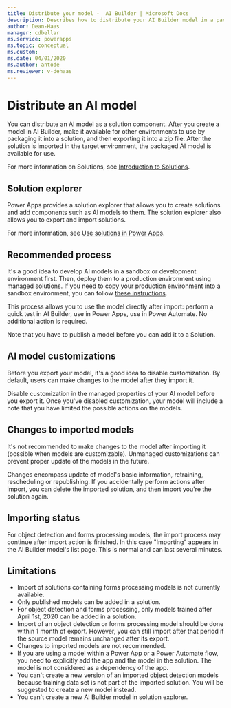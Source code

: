```yaml
---
title: Distribute your model -  AI Builder | Microsoft Docs
description: Describes how to distribute your AI Builder model in a packaged solution.
author: Dean-Haas
manager: cdbellar
ms.service: powerapps
ms.topic: conceptual
ms.custom: 
ms.date: 04/01/2020
ms.author: antode
ms.reviewer: v-dehaas
---
```


# Distribute an AI model

You can distribute an AI model as a solution component. After you create a model in AI Builder, make it available for other environments to use by packaging it into a solution, and then exporting it into a zip file. After the solution is  imported in the target environment, the packaged AI model is available for use.

For more information on Solutions, see [Introduction to Solutions](/powerapps/developer/common-data-service/introduction-solutions).

## Solution explorer

 Power Apps provides a solution explorer that allows you to create solutions and add components such as AI models to them. The solution explorer also allows you to export and import solutions.

For more information, see [Use solutions in Power Apps](/powerapps/maker/common-data-service/use-solution-explorer).

## Recommended process

It's a good idea to develop AI models in a sandbox or development environment first. Then, deploy them to a production environment using managed solutions. If you need to copy your production environment into a sandbox environment, you can follow [these instructions](/power-platform/admin/copy-environment).

This process allows you to use the model directly after import: perform a quick test in AI Builder, use in Power Apps, use in Power Automate. No additional action is required.

Note that you have to publish a model before you can add it to a Solution.

## AI model customizations

Before you export your model, it's a good idea to disable customization.  By default, users can make changes to the model after they import it.

Disable customization in the managed properties of your AI model before you export it. Once you've disabled customization, your model will include a note that you have limited the possible actions on the models.

## Changes to imported models

It's not recommended to make changes to the model after importing it (possible when models are customizable). Unmanaged customizations can prevent proper update of the models in the future.  

Changes encompass update of model's basic information, retraining, rescheduling or republishing.
If you accidentally perform actions after import, you can delete the imported solution, and then import you're the solution again.

## Importing status

For object detection and forms processing models, the import process may continue after import action is finished. In this case "Importing" appears in the AI Builder model's list page. This is normal and can last several minutes.

## Limitations

- Import of solutions containing forms processing models is not currently available.
- Only published   models can be added in a solution.
- For object detection and forms processing, only models trained after April 1st, 2020 can be added in a solution.
- Import of an object detection or forms processing model should be done within 1 month of export. However, you can still import after that period if the source model remains unchanged after its export.
- Changes to imported models are not recommended.
- If you are using a model within a Power App   or a Power Automate flow, you need to explicitly add the app and the model in the solution. The model is not considered as a dependency of the app.
- You can't create a new version of an imported object detection models because training data set is not part of the imported solution. You will be suggested to create a new model instead.
- You can't create a new AI Builder model in solution explorer.  
